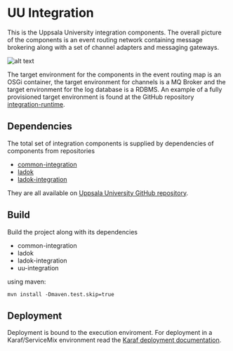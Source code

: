 # UU Integration
This is the Uppsala University integration components. The overall picture of the components is an event routing network containing message brokering along with a set of channel adapters and messaging gateways. 

![alt text](https://raw.githubusercontent.com/uppsala-university/uu-integration/master/docs/event-routing-network-map.png "Uppsala university Event Routing Network Map")

The target environment for the components in the event routing map is an OSGi container, the target environment for channels is a MQ Broker and the target environment for the log database is a RDBMS. An example of a fully provisioned target environment is found at the GitHub repository [integration-runtime](https://github.com/uppsala-university/integration-runtime).

## Dependencies
The total set of integration components is supplied by dependencies of components from repositories 

*  [common-integration](https://github.com/uppsala-university/common-integration)
*  [ladok](https://github.com/uppsala-university/ladok)
*  [ladok-integration](https://github.com/uppsala-university/ladok-integration)

They are all available on [Uppsala University GitHub repository](https://github.com/uppsala-university).

## Build
Build the project along with its dependencies 

* common-integration
* ladok
* ladok-integration
* uu-integration

using maven:

    mvn install -Dmaven.test.skip=true

## Deployment
Deployment is bound to the execution enviroment. For deployment in a Karaf/ServiceMix environment read the [Karaf deployment documentation](https://github.com/uppsala-university/uu-integration/blob/master/uu-integration-packaging-karaf/README.md). 